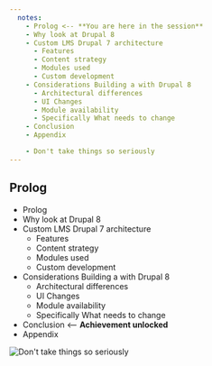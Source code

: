 ```yaml
---
  notes:
    - Prolog <-- **You are here in the session**
    - Why look at Drupal 8
    - Custom LMS Drupal 7 architecture
      - Features
      - Content strategy
      - Modules used
      - Custom development
    - Considerations Building a with Drupal 8
      - Architectural differences
      - UI Changes
      - Module availability
      - Specifically What needs to change
    - Conclusion
    - Appendix

    - Don't take things so seriously
---
```


## Prolog

 - Prolog
 - Why look at Drupal 8
 - Custom LMS Drupal 7 architecture
   - Features
   - Content strategy
   - Modules used
   - Custom development
 - Considerations Building a with Drupal 8
   - Architectural differences
   - UI Changes
   - Module availability
   - Specifically What needs to change
 - Conclusion <-- **Achievement unlocked**
 - Appendix


![Don't take things so seriously ](https://nicspaull.files.wordpress.com/2013/10/you-are-here.jpg "You are here in the galaxy")
